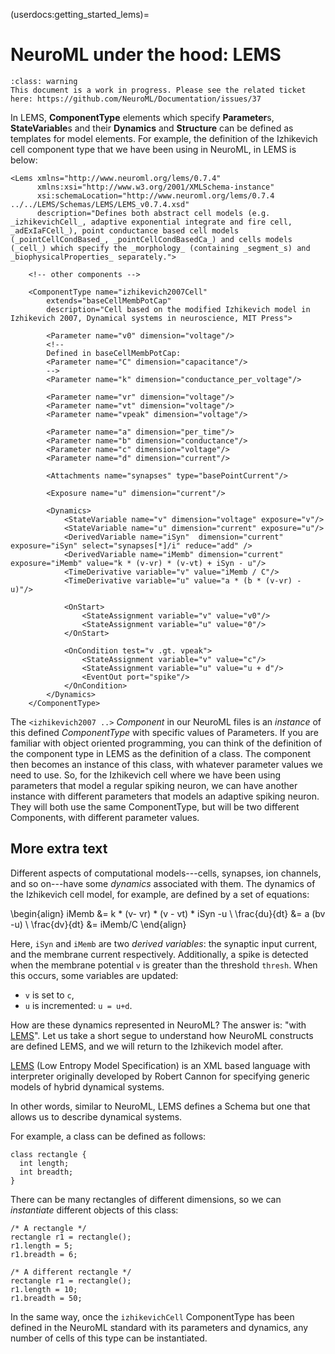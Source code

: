 (userdocs:getting_started_lems)=
# NeuroML under the hood: LEMS

```{admonition} WIP
:class: warning
This document is a work in progress. Please see the related ticket here: https://github.com/NeuroML/Documentation/issues/37
```

In LEMS, **ComponentType** elements which specify **Parameter**s, **StateVariable**s and their **Dynamics** and **Structure** can be defined as templates for model elements.
For example, the definition of the Izhikevich cell component type that we have been using in NeuroML, in LEMS is below:
```{code-block} xml
<Lems xmlns="http://www.neuroml.org/lems/0.7.4"
      xmlns:xsi="http://www.w3.org/2001/XMLSchema-instance"
      xsi:schemaLocation="http://www.neuroml.org/lems/0.7.4 ../../LEMS/Schemas/LEMS/LEMS_v0.7.4.xsd"
      description="Defines both abstract cell models (e.g. _izhikevichCell_, adaptive exponential integrate and fire cell, _adExIaFCell_), point conductance based cell models (_pointCellCondBased_, _pointCellCondBasedCa_) and cells models (_cell_) which specify the _morphology_ (containing _segment_s) and _biophysicalProperties_ separately.">

    <!-- other components -->

    <ComponentType name="izhikevich2007Cell"
        extends="baseCellMembPotCap"
        description="Cell based on the modified Izhikevich model in Izhikevich 2007, Dynamical systems in neuroscience, MIT Press">

        <Parameter name="v0" dimension="voltage"/>
        <!--
        Defined in baseCellMembPotCap:
        <Parameter name="C" dimension="capacitance"/>
        -->
        <Parameter name="k" dimension="conductance_per_voltage"/>

        <Parameter name="vr" dimension="voltage"/>
        <Parameter name="vt" dimension="voltage"/>
        <Parameter name="vpeak" dimension="voltage"/>

        <Parameter name="a" dimension="per_time"/>
        <Parameter name="b" dimension="conductance"/>
        <Parameter name="c" dimension="voltage"/>
        <Parameter name="d" dimension="current"/>

        <Attachments name="synapses" type="basePointCurrent"/>

        <Exposure name="u" dimension="current"/>

        <Dynamics>
            <StateVariable name="v" dimension="voltage" exposure="v"/>
            <StateVariable name="u" dimension="current" exposure="u"/>
            <DerivedVariable name="iSyn"  dimension="current" exposure="iSyn" select="synapses[*]/i" reduce="add" />
            <DerivedVariable name="iMemb" dimension="current" exposure="iMemb" value="k * (v-vr) * (v-vt) + iSyn - u"/>
            <TimeDerivative variable="v" value="iMemb / C"/>
            <TimeDerivative variable="u" value="a * (b * (v-vr) - u)"/>

            <OnStart>
                <StateAssignment variable="v" value="v0"/>
                <StateAssignment variable="u" value="0"/>
            </OnStart>

            <OnCondition test="v .gt. vpeak">
                <StateAssignment variable="v" value="c"/>
                <StateAssignment variable="u" value="u + d"/>
                <EventOut port="spike"/>
            </OnCondition>
        </Dynamics>
    </ComponentType>

```
The `<izhikevich2007 ..>`  *Component* in our NeuroML files is an *instance* of this defined *ComponentType* with specific values of Parameters.
If you are familiar with object oriented programming, you can think of the definition of the component type in LEMS as the definition of a class.
The component then becomes an instance of this class, with whatever parameter values we need to use.
So, for the Izhikevich cell where we have been using parameters that model a regular spiking neuron, we can have another instance with different parameters that models an adaptive spiking neuron.
They will both use the same ComponentType, but will be two different Components, with different parameter values.


## More extra text
Different aspects of computational models---cells, synapses, ion channels, and so on---have some *dynamics* associated with them.
The dynamics of the Izhikevich cell model, for example, are defined by a set of equations:

\begin{align}
iMemb &= k * (v- vr) * (v - vt) * iSyn -u \\
\frac{du}{dt} &= a (bv -u) \\
\frac{dv}{dt} &= iMemb/C
\end{align}

Here, `iSyn` and `iMemb` are two *derived variables*: the synaptic input current, and the membrane current respectively.
Additionally, a spike is detected when the membrane potential `v` is greater than the threshold `thresh`.
When this occurs, some variables are updated:

- `v` is set to `c`,
- `u` is incremented: `u = u+d`.

How are these dynamics represented in NeuroML?
The answer is: "with [LEMS](http://lems.github.io/LEMS)".
Let us take a short segue to understand how NeuroML constructs are defined LEMS, and we will return to the Izhikevich model after.

[LEMS](http://lems.github.io/LEMS) (Low Entropy Model Specification) is an XML based language with interpreter originally developed by Robert Cannon for specifying generic models of hybrid dynamical systems.

In other words, similar to NeuroML, LEMS defines a Schema but one that allows us to describe dynamical systems.

For example, a class can be defined as follows:
```{code-block} cpp
class rectangle {
  int length;
  int breadth;
}
```

There can be many rectangles of different dimensions, so we can *instantiate* different objects of this class:
```{code-block} cpp
/* A rectangle */
rectangle r1 = rectangle();
r1.length = 5;
r1.breadth = 6;

/* A different rectangle */
rectangle r1 = rectangle();
r1.length = 10;
r1.breadth = 50;
```
In the same way, once the `izhikevichCell` ComponentType has been defined in the NeuroML standard with its parameters and dynamics, any number of cells of this type can be instantiated.
